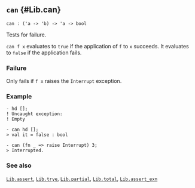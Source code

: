 ## `can` {#Lib.can}


```
can : ('a -> 'b) -> 'a -> bool
```



Tests for failure.


`can f x` evaluates to `true` if the application of `f` to `x` succeeds.
It evaluates to `false` if the application fails.

### Failure

Only fails if `f x` raises the `Interrupt` exception.

### Example

    
    - hd [];
    ! Uncaught exception:
    ! Empty
    
    - can hd [];
    > val it = false : bool
    
    - can (fn _ => raise Interrupt) 3;
    > Interrupted.
    

### See also

[`Lib.assert`](#Lib.assert), [`Lib.trye`](#Lib.trye), [`Lib.partial`](#Lib.partial), [`Lib.total`](#Lib.total), [`Lib.assert_exn`](#Lib.assert_exn)

